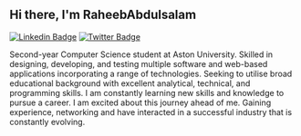 ## Hi there, I'm RaheebAbdulsalam

[![Linkedin Badge](https://img.shields.io/badge/-raheebabdulsalam-0072b1?style=flat&logo=Linkedin&logoColor=white)](https://www.linkedin.com/in/raheebabdulsalam/ "Connect on LinkedIn")
[![Twitter Badge](https://img.shields.io/badge/-@Raheeb97-00acee?style=flat&logo=Twitter&logoColor=white)](https://twitter.com/intent/follow?screen_name=Raheeb97 "Follow on Twitter")



Second-year Computer Science student at Aston University. Skilled in designing, developing, and testing multiple software and web-based applications incorporating a range of technologies. Seeking to utilise broad educational background with excellent analytical, technical, and programming skills. I am constantly learning new skills and knowledge to pursue a career. I am excited about this journey ahead of me. Gaining experience, networking and have interacted in a successful industry that is constantly evolving.
